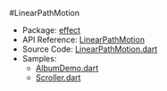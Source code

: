 #LinearPathMotion

* Package: [effect](api:)
* API Reference: [LinearPathMotion](api:effect)
* Source Code: [LinearPathMotion.dart](source:client/effect/src)
* Samples:
    * [AlbumDemo.dart](source:samples/gesture)
    * [Scroller.dart](source:client/gesture)
